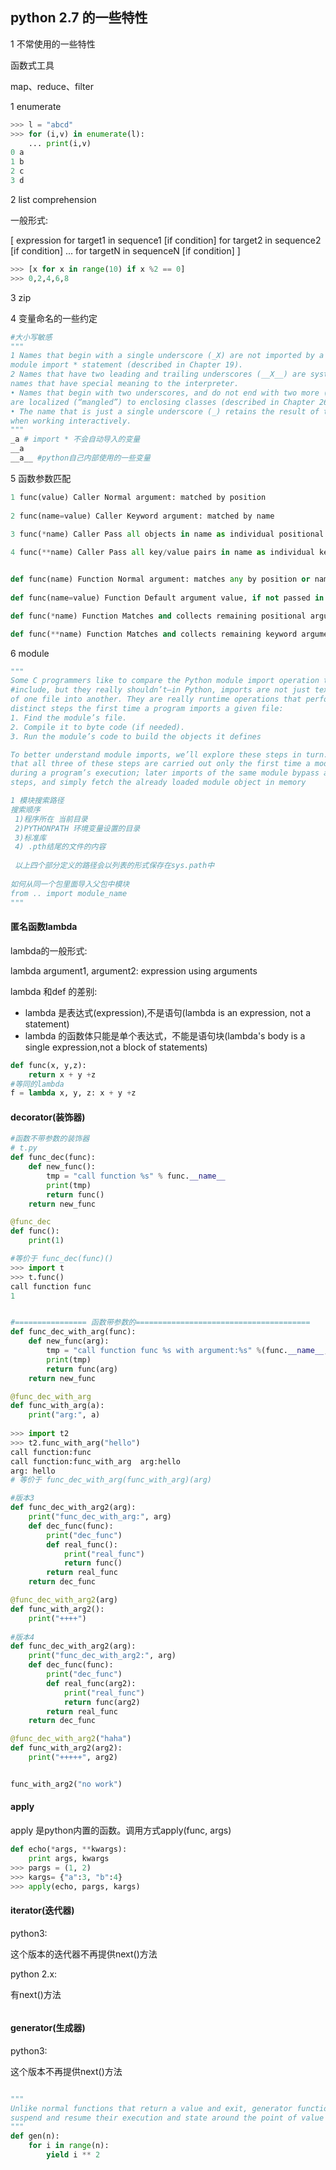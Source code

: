 ## python 2.7 的一些特性

1 不常使用的一些特性



函数式工具

map、reduce、filter

1 enumerate

~~~python
>>> l = "abcd"
>>> for (i,v) in enumerate(l):
    ... print(i,v)
0 a
1 b
2 c
3 d
~~~



2 list comprehension

一般形式:

[ expression for target1 in sequence1 [if condition]
for target2 in sequence2 [if condition] ...
for targetN in sequenceN [if condition] ]

~~~python
>>> [x for x in range(10) if x %2 == 0]
>>> 0,2,4,6,8

~~~



3 zip



4 变量命名的一些约定

~~~python
#大小写敏感
"""   
1 Names that begin with a single underscore (_X) are not imported by a from
module import * statement (described in Chapter 19).
2 Names that have two leading and trailing underscores (__X__) are systemdefined
names that have special meaning to the interpreter.
• Names that begin with two underscores, and do not end with two more (__X)
are localized (“mangled”) to enclosing classes (described in Chapter 26).
• The name that is just a single underscore (_) retains the result of the last expression
when working interactively.
"""
_a # import * 不会自动导入的变量
__a
__a__ #python自己内部使用的一些变量

~~~



5 函数参数匹配

~~~python
1 func(value) Caller Normal argument: matched by position
    
2 func(name=value) Caller Keyword argument: matched by name
    
3 func(*name) Caller Pass all objects in name as individual positional arguments

4 func(**name) Caller Pass all key/value pairs in name as individual keyword arguments


def func(name) Function Normal argument: matches any by position or name
    
def func(name=value) Function Default argument value, if not passed in the call

def func(*name) Function Matches and collects remaining positional arguments (in a tuple)

def func(**name) Function Matches and collects remaining keyword arguments (in a dictionary
~~~



6 module

~~~python
"""
Some C programmers like to compare the Python module import operation to a C
#include, but they really shouldn’t—in Python, imports are not just textual insertions
of one file into another. They are really runtime operations that perform three
distinct steps the first time a program imports a given file:
1. Find the module’s file.
2. Compile it to byte code (if needed).
3. Run the module’s code to build the objects it defines

To better understand module imports, we’ll explore these steps in turn. Bear in mind
that all three of these steps are carried out only the first time a module is imported
during a program’s execution; later imports of the same module bypass all of these
steps, and simply fetch the already loaded module object in memory

1 模块搜索路径
搜索顺序
 1)程序所在 当前目录
 2)PYTHONPATH 环境变量设置的目录
 3)标准库
 4) .pth结尾的文件的内容
 
 以上四个部分定义的路径会以列表的形式保存在sys.path中
 
如何从同一个包里面导入父包中模块
from .. import module_name
"""


~~~



#### 匿名函数lambda

lambda的一般形式:

lambda argument1, argument2: expression using arguments

lambda 和def 的差别:

* lambda 是表达式(expression),不是语句(lambda is an expression, not a statement)
* lambda 的函数体只能是单个表达式，不能是语句块(lambda's body is a single expression,not a block of statements)

~~~python
def func(x, y,z):
  	return x + y +z
#等同的lambda
f = lambda x, y, z: x + y +z
~~~



#### decorator(装饰器)

~~~python
#函数不带参数的装饰器
# t.py
def func_dec(func):
    def new_func():
    	tmp = "call function %s" % func.__name__
        print(tmp)
        return func()
    return new_func

@func_dec
def func():
    print(1)

#等价于 func_dec(func)()
>>> import t
>>> t.func()
call function func
1


#================ 函数带参数的=======================================
def func_dec_with_arg(func):
    def new_func(arg):
    	tmp = "call function func %s with argument:%s" %(func.__name__, arg)
        print(tmp)
        return func(arg)
    return new_func

@func_dec_with_arg
def func_with_arg(a):
    print("arg:", a)
    
>>> import t2
>>> t2.func_with_arg("hello")
call function:func
call function:func_with_arg  arg:hello
arg: hello
# 等价于 func_dec_with_arg(func_with_arg)(arg)

#版本3
def func_dec_with_arg2(arg):
    print("func_dec_with_arg:", arg)
 	def dec_func(func):
        print("dec_func")
    	def real_func():
            print("real_func")
            return func()
        return real_func
    return dec_func

@func_dec_with_arg2(arg)
def func_with_arg2():
    print("++++")
    
#版本4
def func_dec_with_arg2(arg):
    print("func_dec_with_arg2:", arg)
    def dec_func(func):
        print("dec_func")
        def real_func(arg2):
            print("real_func")
            return func(arg2)
        return real_func
    return dec_func

@func_dec_with_arg2("haha")
def func_with_arg2(arg2):
    print("+++++", arg2)


func_with_arg2("no work")


~~~



#### apply

apply 是python内置的函数。调用方式apply(func, args)

~~~python
def echo(*args, **kwargs):
    print args, kwargs
>>> pargs = (1, 2)
>>> kargs= {"a":3, "b":4}
>>> apply(echo, pargs, kargs)
~~~



#### iterator(迭代器)

python3:

这个版本的迭代器不再提供next()方法

python 2.x:

有next()方法

~~~

~~~



#### generator(生成器)

python3:

这个版本不再提供next()方法

~~~python

"""
Unlike normal functions that return a value and exit, generator functions automatically
suspend and resume their execution and state around the point of value generation
"""
def gen(n):
    for i in range(n):
        yield i ** 2
 
~~~

